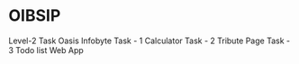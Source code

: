 # OIBSIP
Level-2 Task Oasis Infobyte
Task - 1 Calculator
Task - 2 Tribute Page
Task - 3 Todo list Web App
